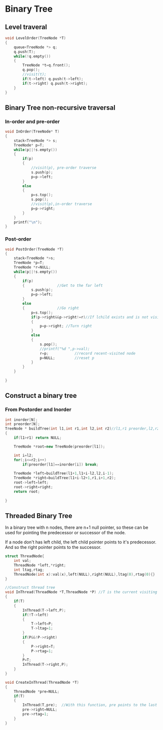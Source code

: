 # Binary Tree
## Level traveral
```c++
void LevelOrder(TreeNode *T)
{
    queue<TreeNode *> q;
    q.push(T);
    while(!q.empty())
    {
        TreeNode *t=q.front();
        q.pop();
        //visit(t);
        if(t->left) q.push(t->left);
        if(t->right) q.push(t->right);
    }
}
```

## Binary Tree non-recursive traversal
### In-order and pre-order
```c++
void InOrder(TreeNode* T)
{
    stack<TreeNode *> s;
    TreeNode* p=T;
    while(p||!s.empty())
    {
        if(p)
        {   
            //visit(p), pre-order traverse
            s.push(p);
            p=p->left;
        }
        else
        {
            p=s.top();
            s.pop();
            //visit(p),in-order traverse
            p=p->right;
        }
    }
    printf("\n");
}

```
### Post-order
```c++
void PostOrder(TreeNode *T)
{
	stack<TreeNode *>s;
    TreeNode *p=T;
	TreeNode *r=NULL;
	while(p||!s.empty())
    {
		if(p)
        {				//Get to the far left
			s.push(p);
			p=p->left;
		}
		else
        {				//Go right
			p=s.top();
			if(p->right&&p->right!=r)//If lchild exists and is not visited.
            {	
				p=p->right;	//Turn right
			}
			else
            {				
				s.pop();
				//printf("%d ",p->val);
				r=p;			//record recent-visited node 
				p=NULL;			//reset p
			}
		}
	}
    
}

```
## Construct a binary tree
### From Postorder and Inorder
```c++
int inorder[N];
int preorder[N];
TreeNode * buildTree(int l1,int r1,int l2,int r2)//l1,r1 preorder,l2,r2 inorder
{
    if(l1>r1) return NULL;

    TreeNode *root=new TreeNode(preorder[l1]);

    int i=l2;
    for(;i<=r2;i++)
        if(preorder[l1]==inorder[i]) break;
    
    TreeNode *left=buildTree(l1+1,l1+i-l2,l2,i-1);
    TreeNode *right=buildTree(l1+i-l2+1,r1,i+1,r2);
    root->left=left;
    root->right=right;
    return root;
    
}
```
## Threaded Binary Tree
In a binary tree with n nodes, there are n+1 null pointer, so these can be used for pointing the predecessor or successor of the node.

If a node don't has left child, the left child pointer points to it's predecessor. And so the right pointer points to the successor.

```c++
struct ThreadNode{
    int val;
    ThreadNode *left,*right;
    int ltag,rtag;
    ThreadNode(int x):val(x),left(NULL),right(NULL),ltag(0),rtag(0){}
}

//Construct thread tree
void InThread(ThreadNode *T,ThreadNode *P) //T is the current visiting node and P is the recent visited node.
{
    if(T)
    {
        InThread(T->left,P);
        if(!T->left)
        {
            T->left=P;
            T->ltag=1;
        }
        if(P&&!P->right)
        {
            P->right=T;
            P->rtag=1;
        }
        P=T;
        InThread(T->right,P);
    }
}

void CreateInThread(ThreadNode *T)
{
    ThreadNode *pre=NULL;
    if(T)
    {
        InThread(T,pre);  //With this function, pre points to the last in-order node.So we need to process below:
        pre->right=NULL;
        pre->rtag=1;
    }
}

```